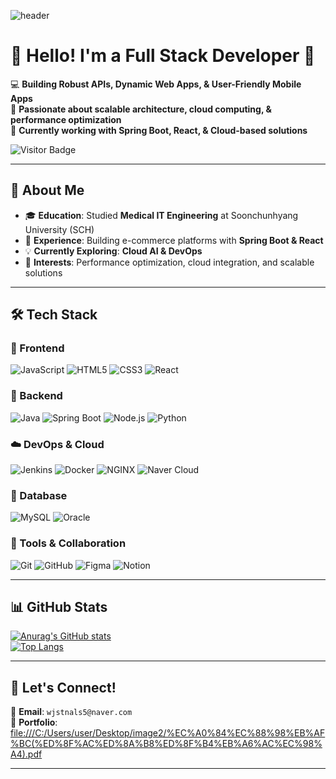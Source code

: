 <!-- 헤더 -->
![header](https://capsule-render.vercel.app/api?type=soft&color=FFD1DC&height=250&section=header&text=Welcome!💖&fontColor=ffffff&fontSize=50&animation=fadeIn&fontAlignY=40)

<div>
  
# 🌸 **Hello! I'm a Full Stack Developer** 🌸  
💻 **Building Robust APIs, Dynamic Web Apps, & User-Friendly Mobile Apps**  
🚀 **Passionate about scalable architecture, cloud computing, & performance optimization**  
🎯 **Currently working with Spring Boot, React, & Cloud-based solutions**  

![Visitor Badge](https://komarev.com/ghpvc/?username=ssummini&color=ff69b4)  

</div>

---

## 📌 **About Me**  
- 🎓 **Education**: Studied **Medical IT Engineering** at Soonchunhyang University (SCH)
- 💼 **Experience**: Building e-commerce platforms with **Spring Boot & React**  
- 💡 **Currently Exploring**: **Cloud AI & DevOps**  
- 🌟 **Interests**: Performance optimization, cloud integration, and scalable solutions  

---

## 🛠️ **Tech Stack**

### **🌟 Frontend**
![JavaScript](https://img.shields.io/badge/JAVASCRIPT-F7DF1E?style=flat-square&logo=JAVASCRIPT&logoColor=white)
![HTML5](https://img.shields.io/badge/HTML5-E34F26?style=flat-square&logo=HTML5&logoColor=white)
![CSS3](https://img.shields.io/badge/CSS3-1572B6?style=flat-square&logo=CSS3&logoColor=white)
![React](https://img.shields.io/badge/REACT-61DAFB?style=flat-square&logo=REACT&logoColor=white)

### **🚀 Backend**
![Java](https://img.shields.io/badge/JAVA-007396?style=flat-square&logo=JAVA&logoColor=white)
![Spring Boot](https://img.shields.io/badge/SPRINGBOOT-6DB33F?style=flat-square&logo=Spring%20Boot&logoColor=white)
![Node.js](https://img.shields.io/badge/NODE.JS-5FA04E?style=flat-square&logo=NODE.JS&logoColor=white)
![Python](https://img.shields.io/badge/PYTHON-3776AB?style=flat-square&logo=PYTHON&logoColor=white)

### **☁️ DevOps & Cloud**
![Jenkins](https://img.shields.io/badge/JENKINS-D24939?style=flat-square&logo=JENKINS&logoColor=white)
![Docker](https://img.shields.io/badge/DOCKER-2496ED?style=flat-square&logo=DOCKER&logoColor=white)
![NGINX](https://img.shields.io/badge/NGINX-009639?style=flat-square&logo=NGINX&logoColor=white)
![Naver Cloud](https://img.shields.io/badge/NAVER%20CLOUD-22B14C?style=flat-square&logo=naver&logoColor=white)

### **📂 Database**
![MySQL](https://img.shields.io/badge/MYSQL-4479A1?style=flat-square&logo=MYSQL&logoColor=white)
![Oracle](https://img.shields.io/badge/ORACLE-F80000?style=flat-square&logo=ORACLE&logoColor=white)

### **🔧 Tools & Collaboration**
![Git](https://img.shields.io/badge/GIT-F05032?style=flat-square&logo=GIT&logoColor=white)
![GitHub](https://img.shields.io/badge/GITHUB-181717?style=flat-square&logo=GITHUB&logoColor=white)
![Figma](https://img.shields.io/badge/FIGMA-F24E1E?style=flat-square&logo=FIGMA&logoColor=white)
![Notion](https://img.shields.io/badge/NOTION-000000?style=flat-square&logo=NOTION&logoColor=white)

---

## 📊 **GitHub Stats**

<div>
  
[![Anurag's GitHub stats](https://github-readme-stats.vercel.app/api?username=ssummini&show_icons=true&theme=tokyonight&hide_border=true)](https://github.com/anuraghazra/github-readme-stats)  
[![Top Langs](https://github-readme-stats.vercel.app/api/top-langs/?username=ssummini&layout=compact&theme=tokyonight&hide_border=true)](https://github.com/anuraghazra/github-readme-stats)

</div>

---

## 🚀 **Let's Connect!**
💌 **Email**: `wjstnals5@naver.com`  
🔗 **Portfolio**: [file:///C:/Users/user/Desktop/image2/%EC%A0%84%EC%88%98%EB%AF%BC(%ED%8F%AC%ED%8A%B8%ED%8F%B4%EB%A6%AC%EC%98%A4).pdf ](https://drive.google.com/file/d/1V0cxvWwoBG6ZiuIbA8auKzjkGf9R0lIi/view?usp=drive_link)

---

<!--
🎀 Customized & Designed by [Your GitHub ID]  
-->
